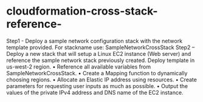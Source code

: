 # cloudformation-cross-stack-reference-
Step1 - Deploy a sample network configuration stack with the network template provided. For stackname use: SampleNetworkCrossStack
Step2 – Deploy a new stack that will setup a Linux EC2 instance (Web server) and reference the sample network stack previously created. Deploy template in us-west-2 region.
•	Reference all available variables from SampleNetworkCrossStack.
•	Create a Mapping function to dynamically choosing regions.
•	Allocate an Elastic IP address using resources.
•	Create parameters for requesting user inputs as much as possible.
•	Output the values of the private IPv4 address and DNS name of the EC2 instance.
